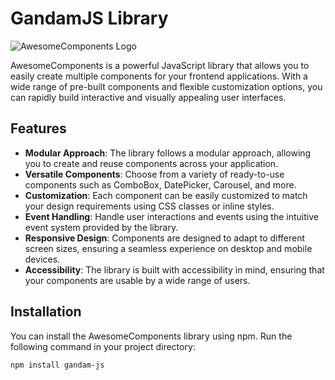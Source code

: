 # GandamJS Library

![AwesomeComponents Logo](icons/awesome-components-logo.png)

AwesomeComponents is a powerful JavaScript library that allows you to easily create multiple components for your frontend applications. With a wide range of pre-built components and flexible customization options, you can rapidly build interactive and visually appealing user interfaces.

## Features

- **Modular Approach**: The library follows a modular approach, allowing you to create and reuse components across your application.
- **Versatile Components**: Choose from a variety of ready-to-use components such as ComboBox, DatePicker, Carousel, and more.
- **Customization**: Each component can be easily customized to match your design requirements using CSS classes or inline styles.
- **Event Handling**: Handle user interactions and events using the intuitive event system provided by the library.
- **Responsive Design**: Components are designed to adapt to different screen sizes, ensuring a seamless experience on desktop and mobile devices.
- **Accessibility**: The library is built with accessibility in mind, ensuring that your components are usable by a wide range of users.

## Installation

You can install the AwesomeComponents library using npm. Run the following command in your project directory:

```shell
npm install gandam-js
